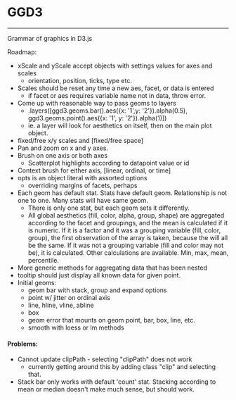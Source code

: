 # GGD3
---

Grammar of graphics in D3.js

Roadmap:

- xScale and yScale accept objects with settings values for axes and scales
  - orientation, position, ticks, type etc.
- Scales should be reset any time a new aes, facet, or data is entered
  - if facet or aes requires variable name not in data, throw error.
- Come up with reasonable way to pass geoms to layers
  - .layers([ggd3.geoms.bar().aes({x: '1',y: '2'}).alpha(0.5),
  ggd3.geoms.point().aes({x: '1', y: '2'}).alpha(1)])
  - ie. a layer will look for aesthetics on itself, then on the main plot object.
- fixed/free x/y scales and [fixed/free space]
- Pan and zoom on x and y axes.
- Brush on one axis or both axes
  - Scatterplot highlights according to datapoint value or id
- Context brush for either axis, [linear, ordinal, or time]
- opts is an object literal with assorted options
  - overriding margins of facets, perhaps
- Each geom has default stat. Stats have default geom. Relationship is not one to one. Many stats will have same geom.
  - There is only one stat, but each geom sets it differently.
  - All global aesthetics (fill, color, alpha, group, shape) are aggregated according to the facet and groupings, and the mean is calculated if it is numeric. If it is a factor and it was a grouping variable (fill, color, group), the first observation of the array is taken, because the will all be the same. If it was not a grouping variable (fill and color may not be), it is calculated. Other calculations are available. Min, max, mean, percentile. 
- More generic methods for aggregating data that has been nested
- tooltip should just display all known data for given point.
- Initial geoms:
  - geom bar with stack, group and expand options
  - point w/ jitter on ordinal axis
  - line, hline, vline, abline
  - box
  - geom error that mounts on geom point, bar, box, line, etc.
  - smooth with loess or lm methods


#### Problems:

- Cannot update clipPath - selecting "clipPath" does not work
  - currently getting around this by adding class "clip" and selecting that.
- Stack bar only works with default 'count' stat. Stacking according to mean or median doesn't make much sense, but should work.